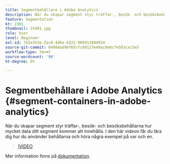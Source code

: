 ```yaml
---
title: Segmentbehållare i Adobe Analytics
description: När du skapar segment styr träffar-, besök- och besöksbehållarna hur mycket data ditt segment kommer att innehålla. I den här videon får du lära dig hur du använder behållarna och höra några exempel på var och en.
feature: Segmentation
kt: 2301
thumbnail: 25401.jpg
role: User
level: Beginner
exl-id: 742e263e-2ac0-4d6e-b321-90691189d914
source-git-commit: 84984ad9bf65cfc69117e40ac0e0cfe503cac5e5
workflow-type: tm+mt
source-wordcount: '90'
ht-degree: 0%

---
```


# Segmentbehållare i Adobe Analytics {#segment-containers-in-adobe-analytics}

När du skapar segment styr träffar-, besök- och besöksbehållarna hur mycket data ditt segment kommer att innehålla. I den här videon får du lära dig hur du använder behållarna och höra några exempel på var och en.

>[!VIDEO](https://video.tv.adobe.com/v/25401/?quality=12&learn=on)

Mer information finns på [dokumentation](https://experienceleague.adobe.com/docs/analytics/components/segmentation/seg-overview.html?lang=en).
